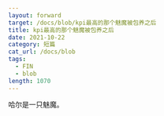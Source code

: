 ```yaml
---
layout: forward
target: /docs/blob/kpi最高的那个魅魔被包养之后
title: kpi最高的那个魅魔被包养之后
date: 2021-10-22
category: 短篇
cat_url: /docs/blob
tags: 
  - FIN
  - blob
length: 1070
---
```


哈尔是一只魅魔。
